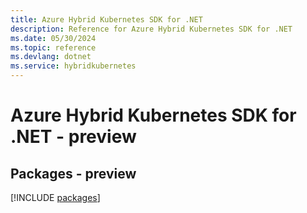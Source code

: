 ```yaml
---
title: Azure Hybrid Kubernetes SDK for .NET
description: Reference for Azure Hybrid Kubernetes SDK for .NET
ms.date: 05/30/2024
ms.topic: reference
ms.devlang: dotnet
ms.service: hybridkubernetes
---
```

# Azure Hybrid Kubernetes SDK for .NET - preview
## Packages - preview
[!INCLUDE [packages](hybrid-kubernetes-index.md)]